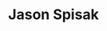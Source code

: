 ---
avatar: /images/people/jason-spisak.jpg
avatar_small: /images/people/jason-spisak_small.jpg
bio: 'Award Winning Actor in Games, Film, Television, and Animation

  Jason Spisak has brought to life hundreds of characters across all genres and media'
gplus: null
homepage: http://www.jasonspisak.com/
instagram: null
linkedin: null
title: Jason Spisak
twitter: null
type: guest
username: jason-spisak
youtube: https://www.youtube.com/user/jasonspisak
---